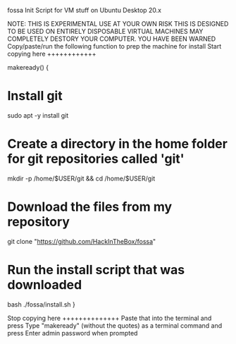 fossa
Init Script for VM stuff on Ubuntu Desktop 20.x

NOTE:  THIS IS EXPERIMENTAL
USE AT YOUR OWN RISK
THIS IS DESIGNED TO BE USED ON ENTIRELY DISPOSABLE VIRTUAL MACHINES
MAY COMPLETELY DESTORY YOUR COMPUTER.  YOU HAVE BEEN WARNED
Copy/paste/run the following function to prep the machine for install
Start copying here ++++++++++++



makeready() {
   # Install git
   sudo apt -y install git   
   # Create a directory in the home folder for git repositories called 'git'
   mkdir -p /home/$USER/git && cd /home/$USER/git
   # Download the files from my repository
   git clone "https://github.com/HackInTheBox/fossa"
   # Run the install script that was downloaded
   bash ./fossa/install.sh
}



Stop copying here ++++++++++++++
Paste that into the terminal and press <enter>
Type "makeready" (without the quotes) as a terminal command and press <enter>
Enter admin password when prompted
